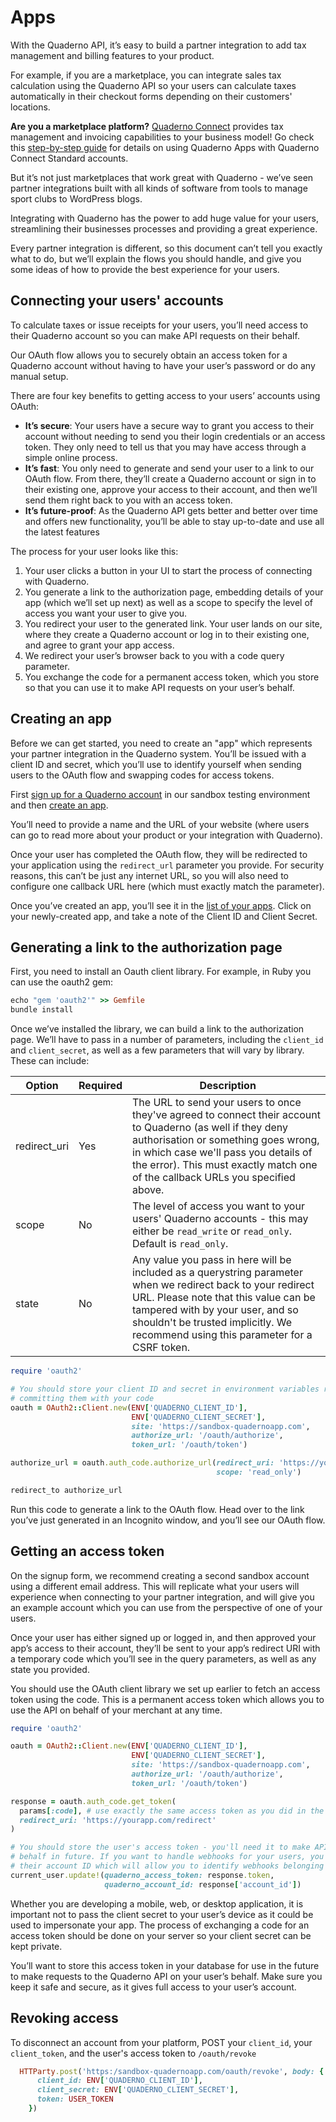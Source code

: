 # Apps

With the Quaderno API, it’s easy to build a partner integration to add tax management and billing features to your product.

For example, if you are a marketplace, you can integrate sales tax calculation using the Quaderno API so your users can calculate taxes automatically in their checkout forms depending on their customers' locations.

<aside class="info">
<strong>Are you a marketplace platform?</strong> <a href="https://support.quaderno.io/quaderno-connect" target="_blank">Quaderno Connect</a> provides tax management and invoicing capabilities to your business model! Go check this <a href="https://support.quaderno.io/integrating-connect-with-standard-accounts" target="_blank">step-by-step guide</a> for details on using Quaderno Apps with Quaderno Connect Standard accounts.
</aside>

But it’s not just marketplaces that work great with Quaderno - we’ve seen partner integrations built with all kinds of software from tools to manage sport clubs to WordPress blogs.

Integrating with Quaderno has the power to add huge value for your users, streamlining their businesses processes and providing a great experience.

Every partner integration is different, so this document can’t tell you exactly what to do, but we’ll explain the flows you should handle, and give you some ideas of how to provide the best experience for your users.

## Connecting your users' accounts

To calculate taxes or issue receipts for your users, you’ll need access to their Quaderno account so you can make API requests on their behalf.

Our OAuth flow allows you to securely obtain an access token for a Quaderno account without having to have your user’s password or do any manual setup.

There are four key benefits to getting access to your users’ accounts using OAuth:

- **It’s secure**: Your users have a secure way to grant you access to their account without needing to send you their login credentials or an access token. They only need to tell us that you may have access through a simple online process.
- **It’s fast**: You only need to generate and send your user to a link to our OAuth flow. From there, they’ll create a Quaderno account or sign in to their existing one, approve your access to their account, and then we’ll send them right back to you with an access token.
- **It’s future-proof**: As the Quaderno API gets better and better over time and offers new functionality, you’ll be able to stay up-to-date and use all the latest features

The process for your user looks like this:

1. Your user clicks a button in your UI to start the process of connecting with Quaderno.
2. You generate a link to the authorization page, embedding details of your app (which we’ll set up next) as well as a scope to specify the level of access you want your user to give you.
3. You redirect your user to the generated link. Your user lands on our site, where they create a Quaderno account or log in to their existing one, and agree to grant your app access.
4. We redirect your user’s browser back to you with a code query parameter.
5. You exchange the code for a permanent access token, which you store so that you can use it to make API requests on your user’s behalf.

## Creating an app

Before we can get started, you need to create an "app" which represents your partner integration in the Quaderno system. You’ll be issued with a client ID and secret, which you’ll use to identify yourself when sending users to the OAuth flow and swapping codes for access tokens.

First [sign up for a Quaderno account](https://sandbox-quadernoapp.com/signup) in our sandbox testing environment and then [create an app](https://sandbox-quadernoapp.com/oauth/applications/new).

You’ll need to provide a name and the URL of your website (where users can go to read more about your product or your integration with Quaderno). 

Once your user has completed the OAuth flow, they will be redirected to your application using the `redirect_url` parameter you provide. For security reasons, this can’t be just any internet URL, so you will also need to configure one callback URL here (which must exactly match the parameter). 

Once you’ve created an app, you’ll see it in the [list of your apps](https://sandbox-quadernoapp.com/oauth/applications). Click on your newly-created app, and take a note of the Client ID and Client Secret.

## Generating a link to the authorization page

First, you need to install an Oauth client library. For example, in Ruby you can use the oauth2 gem:

```ruby
echo "gem 'oauth2'" >> Gemfile
bundle install
```

Once we’ve installed the library, we can build a link to the authorization page. We’ll have to pass in a number of parameters, including the `client_id` and `client_secret`, as well as a few parameters that will vary by library. These can include:

Option             | Required | Description
-------------------|----------|---------------------------------------------------------
redirect_uri       | Yes      | The URL to send your users to once they've agreed to connect their account to Quaderno (as well if they deny authorisation or something goes wrong, in which case we'll pass you details of the error). This must exactly match one of the callback URLs you specified above.
scope              | No      | The level of access you want to your users' Quaderno accounts - this may either be `read_write` or `read_only`. Default is `read_only`. 
state              | No       | Any value you pass in here will be included as a querystring parameter when we redirect back to your redirect URL. Please note that this value can be tampered with by your user, and so shouldn't be trusted implicitly. We recommend using this parameter for a CSRF token.

```ruby
require 'oauth2'

# You should store your client ID and secret in environment variables rather than
# committing them with your code
oauth = OAuth2::Client.new(ENV['QUADERNO_CLIENT_ID'],
                           ENV['QUADERNO_CLIENT_SECRET'],
                           site: 'https://sandbox-quadernoapp.com',
                           authorize_url: '/oauth/authorize',
                           token_url: '/oauth/token')

authorize_url = oauth.auth_code.authorize_url(redirect_uri: 'https://yourapp.com/redirect', 
                                              scope: 'read_only')

redirect_to authorize_url
```

Run this code to generate a link to the OAuth flow. Head over to the link you’ve just generated in an Incognito window, and you’ll see our OAuth flow.

## Getting an access token 

On the signup form, we recommend creating a second sandbox account using a different email address. This will replicate what your users will experience when connecting to your partner integration, and will give you an example account which you can use from the perspective of one of your users.

Once your user has either signed up or logged in, and then approved your app’s access to their account, they’ll be sent to your app’s redirect URI with a temporary code which you’ll see in the query parameters, as well as any state you provided.

You should use the OAuth client library we set up earlier to fetch an access token using the code. This is a permanent access token which allows you to use the API on behalf of your merchant at any time.

```ruby
require 'oauth2'

oauth = OAuth2::Client.new(ENV['QUADERNO_CLIENT_ID'],
                           ENV['QUADERNO_CLIENT_SECRET'],
                           site: 'https://sandbox-quadernoapp.com',
                           authorize_url: '/oauth/authorize',
                           token_url: '/oauth/token')

response = oauth.auth_code.get_token(
  params[:code], # use exactly the same access token as you did in the last step
  redirect_uri: 'https://yourapp.com/redirect'
)

# You should store the user's access token - you'll need it to make API requests on their
# behalf in future. If you want to handle webhooks for your users, you should also store
# their account ID which will allow you to identify webhooks belonging to them.
current_user.update!(quaderno_access_token: response.token,
                     quaderno_account_id: response['account_id'])
```

Whether you are developing a mobile, web, or desktop application, it is important not to pass the client secret to your user’s device as it could be used to impersonate your app. The process of exchanging a code for an access token should be done on your server so your client secret can be kept private.

You’ll want to store this access token in your database for use in the future to make requests to the Quaderno API on your user’s behalf. Make sure you keep it safe and secure, as it gives full access to your user’s account.

## Revoking access

To disconnect an account from your platform, POST your `client_id`, your `client_token`, and the user's access token to `/oauth/revoke`

```ruby
  HTTParty.post('https:/sandbox-quadernoapp.com/oauth/revoke', body: {
      client_id: ENV['QUADERNO_CLIENT_ID'],
      client_secret: ENV['QUADERNO_CLIENT_SECRET'],
      token: USER_TOKEN
    })
```
